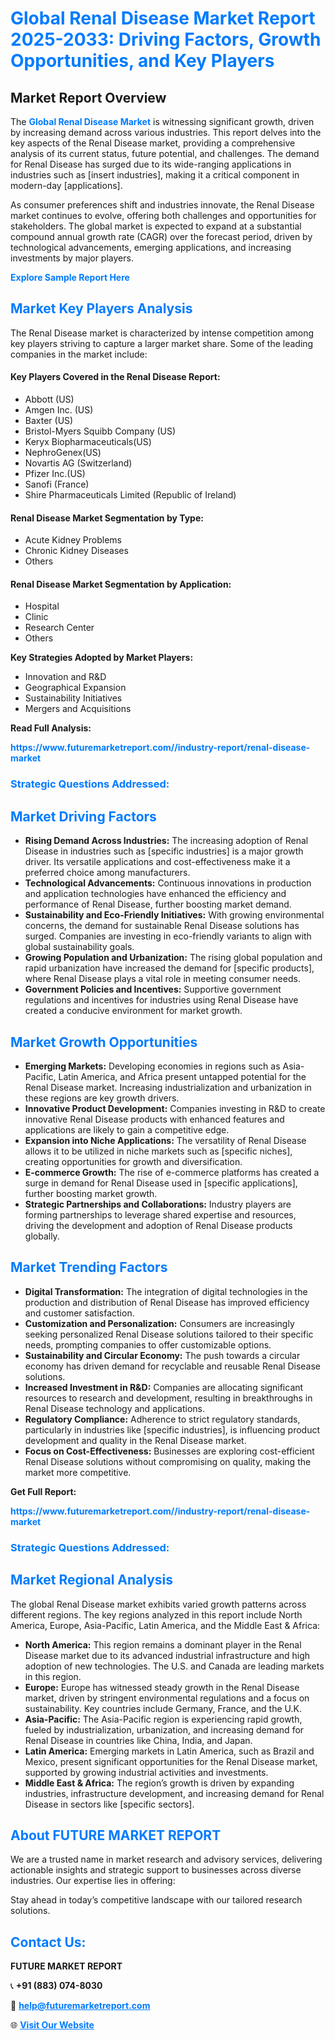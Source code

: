 <h1 style="color: #007BFF;">Global Renal Disease Market Report 2025-2033: Driving Factors, Growth Opportunities, and Key Players</h1>

<section id="overview">
<h2>Market Report Overview</h2>
<p>The <a href="https://www.futuremarketreport.com//industry-report/renal-disease-market" style="color: #007BFF; text-decoration: none;"><strong>Global Renal Disease Market</strong></a> is witnessing significant growth, driven by increasing demand across various industries. This report delves into the key aspects of the Renal Disease market, providing a comprehensive analysis of its current status, future potential, and challenges. The demand for Renal Disease has surged due to its wide-ranging applications in industries such as [insert industries], making it a critical component in modern-day [applications].</p>
<p>As consumer preferences shift and industries innovate, the Renal Disease market continues to evolve, offering both challenges and opportunities for stakeholders. The global market is expected to expand at a substantial compound annual growth rate (CAGR) over the forecast period, driven by technological advancements, emerging applications, and increasing investments by major players.</p>
</section>

<section id="overview">
<p><a href="https://www.futuremarketreport.com//request-sample/reportId=62998" style="color: #007BFF; text-decoration: none;"><strong>Explore Sample Report Here</strong></a></p>
</section>

<section id="key-players">
<h2 style="color: #007BFF;">Market Key Players Analysis</h2>
<p>The Renal Disease market is characterized by intense competition among key players striving to capture a larger market share. Some of the leading companies in the market include:</p>
<h4>Key Players Covered in the Renal Disease Report:</h4>
<ul><li>Abbott (US)</li><li>Amgen Inc. (US)</li><li>Baxter (US)</li><li>Bristol-Myers Squibb Company (US)</li><li>Keryx Biopharmaceuticals(US)</li><li>NephroGenex(US)</li><li>Novartis AG (Switzerland)</li><li>Pfizer Inc.(US)</li><li>Sanofi (France)</li><li>Shire Pharmaceuticals Limited (Republic of Ireland)</li></ul>
<h4>Renal Disease Market Segmentation by Type:</h4>
<ul><li>Acute Kidney Problems</li><li>Chronic Kidney Diseases</li><li>Others</li></ul>

<h4>Renal Disease Market Segmentation by Application:</h4>
<ul><li>Hospital</li><li>Clinic</li><li>Research Center</li><li>Others</li></ul>
<p><strong>Key Strategies Adopted by Market Players:</strong></p>
<ul>
<li>Innovation and R&D</li>
<li>Geographical Expansion</li>
<li>Sustainability Initiatives</li>
<li>Mergers and Acquisitions</li>
</ul>
</section>

<section>
<p><strong>Read Full Analysis: </strong></p><a href="https://www.futuremarketreport.com//industry-report/renal-disease-market" style="color: #007BFF; text-decoration: none;"><strong>https://www.futuremarketreport.com//industry-report/renal-disease-market</strong></a>
<h3 style="color: #007BFF;">Strategic Questions Addressed:</h3>
</section>

<section id="driving-factors">
<h2 style="color: #007BFF;">Market Driving Factors</h2>
<ul>
<li><strong>Rising Demand Across Industries:</strong> The increasing adoption of Renal Disease in industries such as [specific industries] is a major growth driver. Its versatile applications and cost-effectiveness make it a preferred choice among manufacturers.</li>
<li><strong>Technological Advancements:</strong> Continuous innovations in production and application technologies have enhanced the efficiency and performance of Renal Disease, further boosting market demand.</li>
<li><strong>Sustainability and Eco-Friendly Initiatives:</strong> With growing environmental concerns, the demand for sustainable Renal Disease solutions has surged. Companies are investing in eco-friendly variants to align with global sustainability goals.</li>
<li><strong>Growing Population and Urbanization:</strong> The rising global population and rapid urbanization have increased the demand for [specific products], where Renal Disease plays a vital role in meeting consumer needs.</li>
<li><strong>Government Policies and Incentives:</strong> Supportive government regulations and incentives for industries using Renal Disease have created a conducive environment for market growth.</li>
</ul>
</section>

<section id="growth-opportunities">
<h2 style="color: #007BFF;">Market Growth Opportunities</h2>
<ul>
<li><strong>Emerging Markets:</strong> Developing economies in regions such as Asia-Pacific, Latin America, and Africa present untapped potential for the Renal Disease market. Increasing industrialization and urbanization in these regions are key growth drivers.</li>
<li><strong>Innovative Product Development:</strong> Companies investing in R&D to create innovative Renal Disease products with enhanced features and applications are likely to gain a competitive edge.</li>
<li><strong>Expansion into Niche Applications:</strong> The versatility of Renal Disease allows it to be utilized in niche markets such as [specific niches], creating opportunities for growth and diversification.</li>
<li><strong>E-commerce Growth:</strong> The rise of e-commerce platforms has created a surge in demand for Renal Disease used in [specific applications], further boosting market growth.</li>
<li><strong>Strategic Partnerships and Collaborations:</strong> Industry players are forming partnerships to leverage shared expertise and resources, driving the development and adoption of Renal Disease products globally.</li>
</ul>
</section>

<section id="trending-factors">
<h2 style="color: #007BFF;">Market Trending Factors</h2>
<ul>
<li><strong>Digital Transformation:</strong> The integration of digital technologies in the production and distribution of Renal Disease has improved efficiency and customer satisfaction.</li>
<li><strong>Customization and Personalization:</strong> Consumers are increasingly seeking personalized Renal Disease solutions tailored to their specific needs, prompting companies to offer customizable options.</li>
<li><strong>Sustainability and Circular Economy:</strong> The push towards a circular economy has driven demand for recyclable and reusable Renal Disease solutions.</li>
<li><strong>Increased Investment in R&D:</strong> Companies are allocating significant resources to research and development, resulting in breakthroughs in Renal Disease technology and applications.</li>
<li><strong>Regulatory Compliance:</strong> Adherence to strict regulatory standards, particularly in industries like [specific industries], is influencing product development and quality in the Renal Disease market.</li>
<li><strong>Focus on Cost-Effectiveness:</strong> Businesses are exploring cost-efficient Renal Disease solutions without compromising on quality, making the market more competitive.</li>
</ul>
</section>

<section>
<p><strong>Get Full Report: </strong></p><a href="https://www.futuremarketreport.com//industry-report/renal-disease-market" style="color: #007BFF; text-decoration: none;"><strong>https://www.futuremarketreport.com//industry-report/renal-disease-market</strong></a>
<h3 style="color: #007BFF;">Strategic Questions Addressed:</h3>
</section>


<section id="regional-analysis">
<h2 style="color: #007BFF;">Market Regional Analysis</h2>
<p>The global Renal Disease market exhibits varied growth patterns across different regions. The key regions analyzed in this report include North America, Europe, Asia-Pacific, Latin America, and the Middle East & Africa:</p>
<ul>
<li><strong>North America:</strong> This region remains a dominant player in the Renal Disease market due to its advanced industrial infrastructure and high adoption of new technologies. The U.S. and Canada are leading markets in this region.</li>
<li><strong>Europe:</strong> Europe has witnessed steady growth in the Renal Disease market, driven by stringent environmental regulations and a focus on sustainability. Key countries include Germany, France, and the U.K.</li>
<li><strong>Asia-Pacific:</strong> The Asia-Pacific region is experiencing rapid growth, fueled by industrialization, urbanization, and increasing demand for Renal Disease in countries like China, India, and Japan.</li>
<li><strong>Latin America:</strong> Emerging markets in Latin America, such as Brazil and Mexico, present significant opportunities for the Renal Disease market, supported by growing industrial activities and investments.</li>
<li><strong>Middle East & Africa:</strong> The region’s growth is driven by expanding industries, infrastructure development, and increasing demand for Renal Disease in sectors like [specific sectors].</li>
</ul>
</section>

<footer>
<h2 style="color: #007BFF;">About FUTURE MARKET REPORT</h2>
<p>We are a trusted name in market research and advisory services, delivering actionable insights and strategic support to businesses across diverse industries. Our expertise lies in offering:</p>

<p>Stay ahead in today’s competitive landscape with our tailored research solutions.</p>

<h2 style="color: #007BFF;">Contact Us:</h2>
<p><strong>FUTURE MARKET REPORT</strong></p>
<p>📞 <strong>+91 (883) 074-8030</strong></p>
<p>📧 <strong><a href="mailto:help@futuremarketreport.com" style="color: #007BFF;">help@futuremarketreport.com</a></strong></p>
<p>🌐 <strong><a href="https://www.futuremarketreport.com/" style="color: #007BFF;">Visit Our Website</a></strong></p>
</footer>